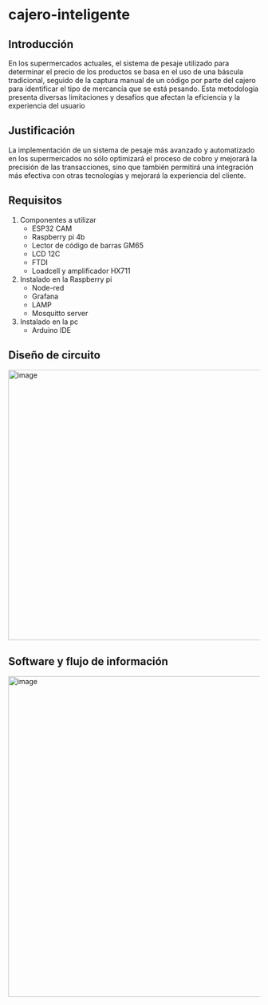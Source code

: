 # cajero-inteligente

## Introducción
En los supermercados actuales, el sistema de pesaje utilizado para determinar el precio de los productos se basa en el uso de una báscula tradicional, seguido de la captura manual de un código por parte del cajero para identificar el tipo de mercancía que se está pesando. Esta metodología presenta diversas limitaciones y desafíos que afectan la eficiencia y la experiencia del usuario

## Justificación
La implementación de un sistema de pesaje más avanzado y automatizado en los supermercados no sólo optimizará el proceso de cobro y mejorará la precisión de las transacciones, sino que también permitirá una integración más efectiva con otras tecnologías y mejorará la experiencia del cliente.

## Requisitos

1. Componentes a utilizar
     - ESP32 CAM
     - Raspberry pi 4b
     - Lector de código de barras GM65
     - LCD 12C
     - FTDI
     - Loadcell y amplificador HX711
2. Instalado en la Raspberry pi
     - Node-red
     - Grafana
     - LAMP
     - Mosquitto server
3. Instalado en la pc
     - Arduino IDE
## Diseño de circuito

<img width="542" alt="image" src="https://github.com/galaxcom/cajero-inteligente/assets/33261737/f57c19ec-128e-43bb-a644-7ccac69bdecf">

## Software y flujo de información

<img width="643" alt="image" src="https://github.com/galaxcom/cajero-inteligente/assets/33261737/0f8fb645-e6f2-4b90-8456-25d21d271440">



